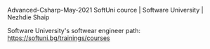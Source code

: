 Advanced-Csharp-May-2021
SoftUni cource | Software University | Nezhdie Shaip

Software University's softwear engineer path: https://softuni.bg/trainings/courses
